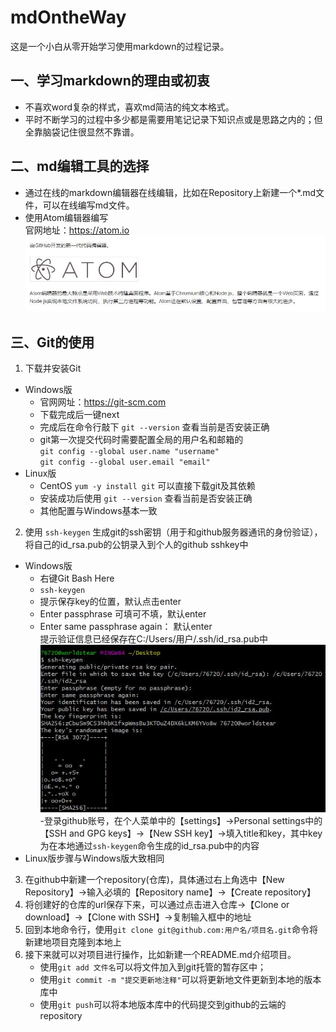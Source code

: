 # mdOntheWay
这是一个小白从零开始学习使用markdown的过程记录。
## 一、学习markdown的理由或初衷
- 不喜欢word复杂的样式，喜欢md简洁的纯文本格式。
- 平时不断学习的过程中多少都是需要用笔记记录下知识点或是思路之内的；但全靠脑袋记住很显然不靠谱。

## 二、md编辑工具的选择
- 通过在线的markdown编辑器在线编辑，比如在Repository上新建一个*.md文件，可以在线编写md文件。
- 使用Atom编辑器编写<br>
官网地址：https://atom.io
![](img/atom.jpg)

## 三、Git的使用
1. 下载并安装Git
- Windows版
   - 官网网址：https://git-scm.com
   - 下载完成后一键next
   - 完成后在命令行敲下 `git --version` 查看当前是否安装正确
   - git第一次提交代码时需要配置全局的用户名和邮箱的<br>
   `git config --global user.name "username"`<br>
   `git config --global user.email "email"`<br>
- Linux版
   - CentOS `yum -y install git` 可以直接下载git及其依赖
   - 安装成功后使用 `git --version` 查看当前是否安装正确
   - 其他配置与Windows基本一致

2. 使用 `ssh-keygen` 生成git的ssh密钥（用于和github服务器通讯的身份验证），将自己的id_rsa.pub的公钥录入到个人的github sshkey中
- Windows版
   - 右键Git Bash Here
   - `ssh-keygen`
   - 提示保存key的位置，默认点击enter
   - Enter passphrase 可填可不填，默认enter
   - Enter same passphrase again： 默认enter<br>提示验证信息已经保存在C:/Users/用户/.ssh/id_rsa.pub中
![](img/id_rsa.jpg)
   -登录github账号，在个人菜单中的【settings】->Personal settings中的【SSH and GPG keys】->【New SSH key】->填入title和key，其中key为在本地通过`ssh-keygen`命令生成的id_rsa.pub中的内容
- Linux版步骤与Windows版大致相同

3. 在github中新建一个repository(仓库)，具体通过右上角选中【New Repository】->输入必填的【Repository name】->【Create repository】
4. 将创建好的仓库的url保存下来，可以通过点击进入仓库->【Clone or download】->【Clone with SSH】->复制输入框中的地址
5. 回到本地命令行，使用`git clone git@github.com:用户名/项目名.git`命令将新建地项目克隆到本地上
6. 接下来就可以对项目进行操作，比如新建一个README.md介绍项目。
   - 使用`git add 文件名`可以将文件加入到git托管的暂存区中；
   - 使用`git commit -m "提交更新地注释"`可以将更新地文件更新到本地的版本库中
   - 使用`git push`可以将本地版本库中的代码提交到github的云端的repository
